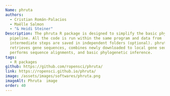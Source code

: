 ```yaml
---
Name: phruta
authors:
  - Cristian Román-Palacios
  - Maëlle Salmon
  - "& Heidi Steiner"
Description: The phruta R package is designed to simplify the basic phylogenetic
  pipeline. All the code is run within the same program and data from
  intermediate steps are saved in independent folders (optional). phruta
  retrieves gene sequences, combines newly downloaded to local gene sequences,
  performs sequence alignments, and basic phylogenetic inference.
tags:
  - R packages
github: https://github.com/ropensci/phruta/
link: https://ropensci.github.io/phruta/
image: /assets/images/softwares/phruta.png
imageAlt: Phruta  image
order: 40
---
```

